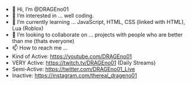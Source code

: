 - 👋 Hi, I’m @DRAGEno01
- 👀 I’m interested in ... well coding.
- 🌱 I’m currently learning ... JavaScript, HTML, CSS (linked with HTML), Lua (Roblox)
- 💞️ I’m looking to collaborate on ... projects with people who are better than me (thats everyone)
- 📫 How to reach me ... 
- Kind of Active: https://youtube.com/DRAGEno01
- VERY Active: https://twitch.tv/DRAGEno01 (Daily Streams)
- Semi-Active: https://twitter.com/DRAGEno01_Live
- Inactive: https://instagram.com/thereal_drageno01

<!---
DRAGEno01/DRAGEno01 is a ✨ special ✨ repository because its `README.md` (this file) appears on your GitHub profile.
You can click the Preview link to take a look at your changes.
--->
